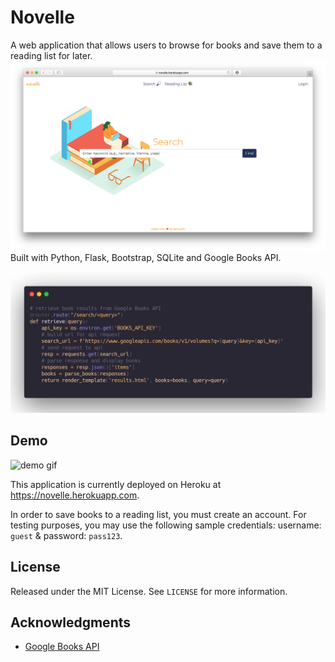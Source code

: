 # Novelle
A web application that allows users to browse for books and save them to a reading list for later. 
![landing page](static/landing.png)
Built with Python, Flask, Bootstrap, SQLite and Google Books API.

![code snippet](static/code.png)

## Demo
![demo gif](static/demo.gif)

This application is currently deployed on Heroku at https://novelle.herokuapp.com.

In order to save books to a reading list, you must create an account. For testing purposes, you may use the following sample credentials: username: `guest` & password: `pass123`.

## License
Released under the MIT License. See `LICENSE` for more information.

## Acknowledgments
* [Google Books API](https://developers.google.com/books)
